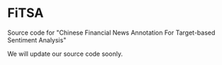 # FiTSA
Source code for "Chinese Financial News Annotation For Target-based Sentiment Analysis"

We will update our source code soonly. 
